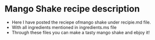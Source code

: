 # Mango Shake recipe description

- Here I have posted the reciepe ofmango shake under recipie.md file.
- With all ingredients mentioned in ingredients.ms file
- Through these files you can make a tasty mango shake and ebjoy it!